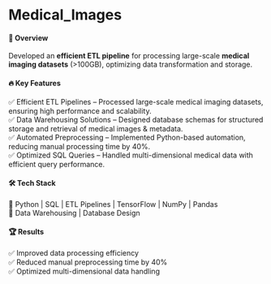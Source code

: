 # Medical_Images
#### 📌 Overview  
Developed an **efficient ETL pipeline** for processing large-scale **medical imaging datasets** (>100GB), optimizing data transformation and storage.  
#### 🔥 Key Features  
✅ Efficient ETL Pipelines – Processed large-scale medical imaging datasets, ensuring high performance and scalability.  
✅ Data Warehousing Solutions – Designed database schemas for structured storage and retrieval of medical images & metadata.  
✅ Automated Preprocessing – Implemented Python-based automation, reducing manual processing time by 40%.  
✅ Optimized SQL Queries – Handled multi-dimensional medical data with efficient query performance.  
#### 🛠 Tech Stack  
🔹 Python | SQL | ETL Pipelines | TensorFlow | NumPy | Pandas  
🔹 Data Warehousing | Database Design
#### 🏆 Results  
✅ Improved data processing efficiency  
✅ Reduced manual preprocessing time by 40%  
✅ Optimized multi-dimensional data handling  
